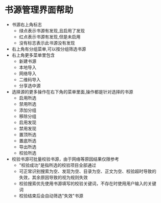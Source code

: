 # 书源管理界面帮助

* 书源右上角标志
  * 绿点表示书源有发现,且启用了发现
  * 红点表示书源有发现,但是未启用
  * 没有标志表示此书源没有发现
* 右上角有分组菜单,可以按分组筛选书源
* 右上角更多菜单里包含
  * 新建书源
  * 本地导入
  * 网络导入
  * 二维码导入
  * 分享选中源
* 选择源的更多操作在右下角的菜单里面,操作都是针对选择的书源
  * 启用所选
  * 禁用所选
  * 添加分组
  * 移除分组
  * 启用发现
  * 禁用发现
  * 置顶所选
  * 置底所选
  * 导出所选
  * 校验所选
* 校验书源可批量校验书源，由于网络等原因结果仅限参考
  * "校验成功"是指所选的校验项目全部通过
  * 可正常识别搜索为空、发现为空、目录为空、正文为空、校验超时导致的失效，其余原因导致的视为规则失效
  * 校验搜索优先使用书源填写的校验关键词，不存在时使用用户输入的关键词
  * 校验结束后会自动筛选"失效"书源